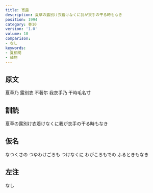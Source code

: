 ```yaml
---
title: 寄露
description: 夏草の露別け衣着けなくに我が衣手の干る時もなき
position: 1994
category: 巻10
version: '1.0'
volume: 10
comparison:
- なし
keywords:
- 夏相聞
- 植物
---
```


## 原文

夏草乃 露別衣 不著尓 我衣手乃 干時毛名寸

## 訓読

夏草の露別け衣着けなくに我が衣手の干る時もなき

## 仮名

なつくさの つゆわけごろも つけなくに わがころもでの ふるときもなき

## 左注

なし
